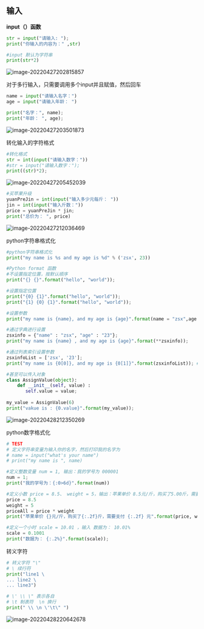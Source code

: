 ## 输入

**input（）函数**

````python
str = input("请输入: ");
print("你输入的内容为：" ,str)

#input 默认为字符串
print(str*2)
````

![image-20220427202815857](C:\Users\zsx\AppData\Roaming\Typora\typora-user-images\image-20220427202815857.png)

对于多行输入，只需要调用多个input并且赋值，然后回车

````python
name = input("请输入名字：")
age = input("请输入年龄： ")

print("名字：", name);
print("年龄： ", age);
````

![image-20220427203501873](C:\Users\zsx\AppData\Roaming\Typora\typora-user-images\image-20220427203501873.png)

转化输入的字符格式

````py
#转化格式
str = int(input("请输入数字："))
#str = input("请输入数字：");
print((str)*2);
````

![image-20220427205452039](C:\Users\zsx\AppData\Roaming\Typora\typora-user-images\image-20220427205452039.png)

````python
#买苹果升级
yuanPreJin = int(input("输入多少元每斤： "))
jin = int(input("输入斤数："))
price = yuanPreJin * jin;
print("总价为： ", price)
````

![image-20220427212036469](C:\Users\zsx\AppData\Roaming\Typora\typora-user-images\image-20220427212036469.png)

python字符串格式化

````python
#python字符串格式化
print("my name is %s and my age is %d" % ('zsx', 23))

#Python format 函数
#不设置指定位置，按默认顺序
print("{} {}".format("hello", "world"));

#设置指定位置
print("{0} {1}".format("hello", "world"));
print("{1} {0} {1}".format("hello", "world"));

#设置参数
print("my name is {name}, and my age is {age}".format(name = "zsx",age = "23"));

#通过字典进行设置
zsxinfo = {"name" : "zsx", "age" : "23"};
print("my name is {name} , and my age is {age}".format(**zsxinfo));

#通过列表索引设置参数
zsxinfoList = ['zsx', '23'];
print("my name is {0[0]}, and my age is {0[1]}".format(zsxinfoList)); #列表（0）必须填

#甚至可以传入对象
class AssignValue(object):
    def __init__(self, value) :
       self.value = value;
       
my_value = AssignValue(6)
print("vakue is : {0.value}".format(my_value));
````

![image-20220428212350269](C:\Users\zsx\AppData\Roaming\Typora\typora-user-images\image-20220428212350269.png)

python数字格式化

````python
# TEST
# 定义字符串变量为输入你的名字，然后打印我的名字为
# name = input("what's your name")
# print("my name is ", name)

#定义整数变量 num = 1, 输出：我的学号为 000001
num = 1;
print("我的学号为：{:0>6d}".format(num))

#定义小数 price = 8.5、 weight = 5，输出：苹果单价 8.5元/斤，购买了5.00斤，需要支付 42.50 元
price = 8.5
weight = 5
priceAll = price * weight
print("苹果单价 {}元/斤，购买了{:.2f}斤，需要支付 {:.2f} 元".format(price, weight, priceAll))

#定义一个小时 scale = 10.01 ，输入 数据为： 10.01%
scale = 0.1001
print("数据为： {:.2%}".format(scale));
````

转义字符

````python
# 转义字符 "\"
# \ 续行符
print("line1 \
... line2 \
... line3")

# \' \\ \" 表示各自
# \t 制表符  \n 换行
print(" \\ \n \'\t\" ")
````

![image-20220428220642678](C:\Users\zsx\AppData\Roaming\Typora\typora-user-images\image-20220428220642678.png)

